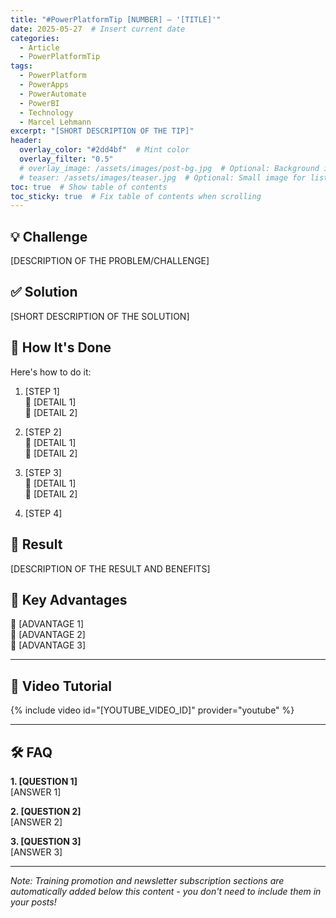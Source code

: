 ```yaml
---
title: "#PowerPlatformTip [NUMBER] – '[TITLE]'"
date: 2025-05-27  # Insert current date
categories:
  - Article
  - PowerPlatformTip
tags:
  - PowerPlatform
  - PowerApps
  - PowerAutomate
  - PowerBI
  - Technology
  - Marcel Lehmann
excerpt: "[SHORT DESCRIPTION OF THE TIP]"
header:
  overlay_color: "#2dd4bf"  # Mint color
  overlay_filter: "0.5"
  # overlay_image: /assets/images/post-bg.jpg  # Optional: Background image
  # teaser: /assets/images/teaser.jpg  # Optional: Small image for lists
toc: true  # Show table of contents
toc_sticky: true  # Fix table of contents when scrolling
---
```


## 💡 Challenge
[DESCRIPTION OF THE PROBLEM/CHALLENGE]

## ✅ Solution
[SHORT DESCRIPTION OF THE SOLUTION]

## 🔧 How It's Done
Here's how to do it:

1. [STEP 1]  
   🔸 [DETAIL 1]  
   🔸 [DETAIL 2]

2. [STEP 2]  
   🔸 [DETAIL 1]  
   🔸 [DETAIL 2]

3. [STEP 3]  
   🔸 [DETAIL 1]  
   🔸 [DETAIL 2]

4. [STEP 4]

## 🎉 Result
[DESCRIPTION OF THE RESULT AND BENEFITS]

## 🌟 Key Advantages
🔸 [ADVANTAGE 1]  
🔸 [ADVANTAGE 2]  
🔸 [ADVANTAGE 3]

---

## 🎥 Video Tutorial

{% include video id="[YOUTUBE_VIDEO_ID]" provider="youtube" %}

---

## 🛠️ FAQ
**1. [QUESTION 1]**  
[ANSWER 1]

**2. [QUESTION 2]**  
[ANSWER 2]

**3. [QUESTION 3]**  
[ANSWER 3]

---

*Note: Training promotion and newsletter subscription sections are automatically added below this content - you don't need to include them in your posts!*